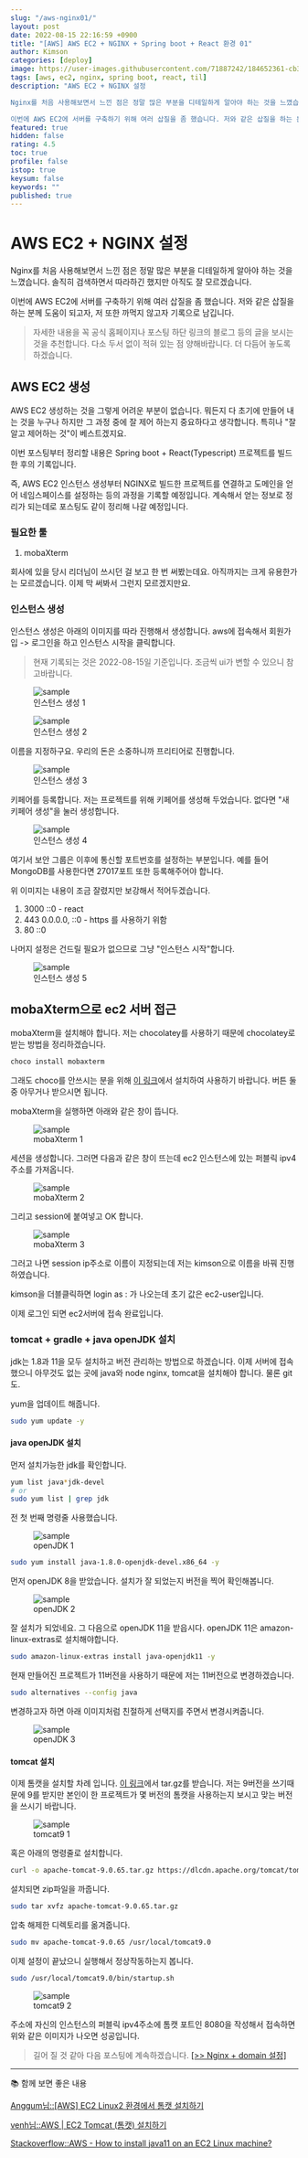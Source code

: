 ```yaml
---
slug: "/aws-nginx01/"
layout: post
date: 2022-08-15 22:16:59 +0900
title: "[AWS] AWS EC2 + NGINX + Spring boot + React 환경 01"
author: Kimson
categories: [deploy]
image: https://user-images.githubusercontent.com/71887242/184652361-cb358ded-4026-4667-9a53-8c883cffae28.png
tags: [aws, ec2, nginx, spring boot, react, til]
description: "AWS EC2 + NGINX 설정

Nginx를 처음 사용해보면서 느낀 점은 정말 많은 부분을 디테일하게 알아야 하는 것을 느꼈습니다. 솔직히 검색하면서 따라하긴 했지만 아직도 잘 모르겠습니다.

이번에 AWS EC2에 서버를 구축하기 위해 여러 삽질을 좀 했습니다. 저와 같은 삽질을 하는 분께 도움이 되고자, 저 또한 까먹지 않고자 기록으로 남깁니다."
featured: true
hidden: false
rating: 4.5
toc: true
profile: false
istop: true
keysum: false
keywords: ""
published: true
---
```


# AWS EC2 + NGINX 설정

Nginx를 처음 사용해보면서 느낀 점은 정말 많은 부분을 디테일하게 알아야 하는 것을 느꼈습니다. 솔직히 검색하면서 따라하긴 했지만 아직도 잘 모르겠습니다.

이번에 AWS EC2에 서버를 구축하기 위해 여러 삽질을 좀 했습니다. 저와 같은 삽질을 하는 분께 도움이 되고자, 저 또한 까먹지 않고자 기록으로 남깁니다.

> 자세한 내용을 꼭 공식 홈페이지나 포스팅 하단 링크의 블로그 등의 글을 보시는 것을 추천합니다. 다소 두서 없이 적혀 있는 점 양해바랍니다. 더 다듬어 놓도록 하겠습니다.

## AWS EC2 생성

AWS EC2 생성하는 것을 그렇게 어려운 부분이 없습니다. 뭐든지 다 초기에 만들어 내는 것을 누구나 하지만 그 과정 중에 잘 제어 하는지 중요하다고 생각합니다. 특히나 "잘 알고 제어하는 것"이 베스트겠지요.

이번 포스팅부터 정리할 내용은 Spring boot + React(Typescript) 프로젝트를 빌드한 후의 기록입니다.

즉, AWS EC2 인스턴스 생성부터 NGINX로 빌드한 프로젝트를 연결하고 도메인을 얻어 네임스페이스를 설정하는 등의 과정을 기록할 예정입니다. 계속해서 얻는 정보로 정리가 되는데로 포스팅도 같이 정리해 나갈 예정입니다.

### 필요한 툴

1. mobaXterm

회사에 있을 당시 리더님이 쓰시던 걸 보고 한 번 써봤는데요. 아직까지는 크게 유용한가는 모르겠습니다. 이제 막 써봐서 그런지 모르겠지만요.

### 인스턴스 생성

인스턴스 생성은 아래의 이미지를 따라 진행해서 생성합니다. aws에 접속해서 회원가입 -> 로그인을 하고 인스턴스 시작을 클릭합니다.

> 현재 기록되는 것은 2022-08-15일 기준입니다. 조금씩 ui가 변할 수 있으니 참고바랍니다.

<figure class="text-center">
<span class="w-inline-block">
   <img src="https://user-images.githubusercontent.com/71887242/184479062-71b54618-cebd-48c8-a0d6-dcd6e738a3fd.png" alt="sample" title="sample">
   <figcaption>인스턴스 생성 1</figcaption>
</span>
</figure>

<figure class="text-center">
<span class="w-inline-block">
   <img src="https://user-images.githubusercontent.com/71887242/184479112-f6f20d2d-811b-4a46-8bed-e6862555d02a.png" alt="sample" title="sample">
   <figcaption>인스턴스 생성 2</figcaption>
</span>
</figure>

이름을 지정하구요. 우리의 돈은 소중하니까 프리티어로 진행합니다.

<figure class="text-center">
<span class="w-inline-block">
   <img src="https://user-images.githubusercontent.com/71887242/184479120-1ec0d686-53ba-4292-a37c-f6a3f1b3be06.png" alt="sample" title="sample">
   <figcaption>인스턴스 생성 3</figcaption>
</span>
</figure>

키페어를 등록합니다. 저는 프로젝트를 위해 키페어를 생성해 두었습니다. 없다면 "새 키페어 생성"을 눌러 생성합니다.

<figure class="text-center">
<span class="w-inline-block">
   <img src="https://user-images.githubusercontent.com/71887242/184644947-2e17b1fc-fda6-465d-b91e-d893b1c17536.png" alt="sample" title="sample">
   <figcaption>인스턴스 생성 4</figcaption>
</span>
</figure>

여기서 보안 그룹은 이후에 통신할 포트번호를 설정하는 부분입니다. 예를 들어 MongoDB를 사용한다면 27017포트 또한 등록해주어야 합니다.

위 이미지는 내용이 조금 잘렸지만 보강해서 적어두겠습니다.

1. 3000 ::0 - react
2. 443 0.0.0.0, ::0 - https 를 사용하기 위함
3. 80 ::0

나머지 설정은 건드릴 필요가 없으므로 그냥 "인스턴스 시작"합니다.

<figure class="text-center">
<span class="w-inline-block">
   <img src="https://user-images.githubusercontent.com/71887242/184479345-6f516340-ff23-49f6-aa4e-5bb026807d67.png" alt="sample" title="sample">
   <figcaption>인스턴스 생성 5</figcaption>
</span>
</figure>

## mobaXterm으로 ec2 서버 접근

mobaXterm을 설치해야 합니다. 저는 chocolatey를 사용하기 때문에 chocolatey로 받는 방법을 정리하겠습니다.

```bash
choco install mobaxterm
```

그래도 choco를 안쓰시는 분을 위해 [이 링크](https://mobaxterm.mobatek.net/download-home-edition.html)에서 설치하여 사용하기 바랍니다. 버튼 둘 중 아무거나 받으시면 됩니다.

mobaXterm을 실행하면 아래와 같은 창이 뜹니다.

<figure class="text-center">
<span class="w-inline-block">
   <img src="https://user-images.githubusercontent.com/71887242/184646569-6ad92552-cda4-4a69-b288-b1a5425069f0.png" alt="sample" title="sample">
   <figcaption>mobaXterm 1</figcaption>
</span>
</figure>

세션을 생성합니다. 그러면 다음과 같은 창이 뜨는데 ec2 인스턴스에 있는 퍼블릭 ipv4 주소를 가져옵니다.

<figure class="text-center">
<span class="w-inline-block">
   <img src="https://user-images.githubusercontent.com/71887242/184647045-728e2d0d-6627-449e-87ed-0b5df987b32e.png" alt="sample" title="sample">
   <figcaption>mobaXterm 2</figcaption>
</span>
</figure>

그리고 session에 붙여넣고 OK 합니다.

<figure class="text-center">
<span class="w-inline-block">
   <img src="https://user-images.githubusercontent.com/71887242/184646787-d448427d-b937-4b94-9e03-66f52b1b320e.png" alt="sample" title="sample">
   <figcaption>mobaXterm 3</figcaption>
</span>
</figure>

그러고 나면 session ip주소로 이름이 지정되는데 저는 kimson으로 이름을 바꿔 진행하였습니다.

kimson을 더블클릭하면 login as : 가 나오는데 초기 값은 ec2-user입니다.

이제 로그인 되면 ec2서버에 접속 완료입니다.

### tomcat + gradle + java openJDK 설치

jdk는 1.8과 11을 모두 설치하고 버전 관리하는 방법으로 하겠습니다. 이제 서버에 접속했으니 아무것도 없는 곳에 java와 node nginx, tomcat을 설치해야 합니다. 물론 git도.

yum을 업데이트 해줍니다.

```bash
sudo yum update -y
```

#### java openJDK 설치

먼저 설치가능한 jdk를 확인합니다.

```bash
yum list java*jdk-devel
# or
sudo yum list | grep jdk
```

전 첫 번째 명령줄 사용했습니다.

<figure class="text-center">
<span class="w-inline-block">
   <img src="https://user-images.githubusercontent.com/71887242/184648454-7ea874c3-3d39-4ba3-8fb7-ddd3ace3dc63.png" alt="sample" title="sample">
   <figcaption>openJDK 1</figcaption>
</span>
</figure>

```bash
sudo yum install java-1.8.0-openjdk-devel.x86_64 -y
```

먼저 openJDK 8을 받았습니다. 설치가 잘 되었는지 버전을 찍어 확인해봅니다.

<figure class="text-center">
<span class="w-inline-block">
   <img src="https://user-images.githubusercontent.com/71887242/184649180-fb7858fb-8355-4151-903d-9bb4816d4f22.png" alt="sample" title="sample">
   <figcaption>openJDK 2</figcaption>
</span>
</figure>

잘 설치가 되었네요. 그 다음으로 openJDK 11을 받읍시다. openJDK 11은 amazon-linux-extras로 설치해야합니다.

```bash
sudo amazon-linux-extras install java-openjdk11 -y
```

현재 만들어진 프로젝트가 11버전을 사용하기 때문에 저는 11버전으로 변경하겠습니다.

```bash
sudo alternatives --config java
```

변경하고자 하면 아래 이미지처럼 친절하게 선택지를 주면서 변경시켜줍니다.

<figure class="text-center">
<span class="w-inline-block">
   <img src="https://user-images.githubusercontent.com/71887242/184649729-d12d0310-5988-4b5a-a6e2-791698df9c46.png" alt="sample" title="sample">
   <figcaption>openJDK 3</figcaption>
</span>
</figure>

#### tomcat 설치

이제 톰캣을 설치할 차례 입니다. [이 링크](https://tomcat.apache.org/download-90.cgi)에서 tar.gz를 받습니다. 저는 9버전을 쓰기때문에 9를 받지만 본인이 한 프로젝트가 몇 버전의 톰캣을 사용하는지 보시고 맞는 버전을 쓰시기 바랍니다.

<figure class="text-center">
<span class="w-inline-block">
   <img src="https://user-images.githubusercontent.com/71887242/184650146-92030f8c-c540-4673-8200-8b5128af8e3e.png" alt="sample" title="sample">
   <figcaption>tomcat9 1</figcaption>
</span>
</figure>

혹은 아래의 명령줄로 설치합니다.

```bash
curl -o apache-tomcat-9.0.65.tar.gz https://dlcdn.apache.org/tomcat/tomcat-9/v9.0.65/bin/apache-tomcat-9.0.65.tar.gz
```

설치되면 zip파일을 까줍니다.

```bash
sudo tar xvfz apache-tomcat-9.0.65.tar.gz
```

압축 해제한 디렉토리를 옮겨줍니다.

```bash
sudo mv apache-tomcat-9.0.65 /usr/local/tomcat9.0
```

이제 설정이 끝났으니 실행해서 정상작동하는지 봅니다.

```bash
sudo /usr/local/tomcat9.0/bin/startup.sh
```

<figure class="text-center">
<span class="w-inline-block">
   <img src="https://user-images.githubusercontent.com/71887242/184652361-cb358ded-4026-4667-9a53-8c883cffae28.png" alt="sample" title="sample">
   <figcaption>tomcat9 2</figcaption>
</span>
</figure>

주소에 자신의 인스턴스의 퍼블릭 ipv4주소에 톰캣 포트인 8080을 작성해서 접속하면 위와 같은 이미지가 나오면 성공입니다.

> 길어 질 것 같아 다음 포스팅에 계속하겠습니다. [\[>> Nginx + domain 설정\]](https://kkn1125.github.io/aws-nginx02)

---

📚 함께 보면 좋은 내용

[Anggum님::[AWS] EC2 Linux2 환경에서 톰캣 설치하기](https://velog.io/@bonjaski0989/AWS-EC2-Linux-%ED%99%98%EA%B2%BD%EC%97%90%EC%84%9C-%ED%86%B0%EC%BA%A3-%EC%84%A4%EC%B9%98%ED%95%98%EA%B8%B0)

[venh님::AWS | EC2 Tomcat (톰캣) 설치하기](https://kitty-geno.tistory.com/26)

[Stackoverflow::AWS - How to install java11 on an EC2 Linux machine?](https://stackoverflow.com/questions/59430965/aws-how-to-install-java11-on-an-ec2-linux-machine)